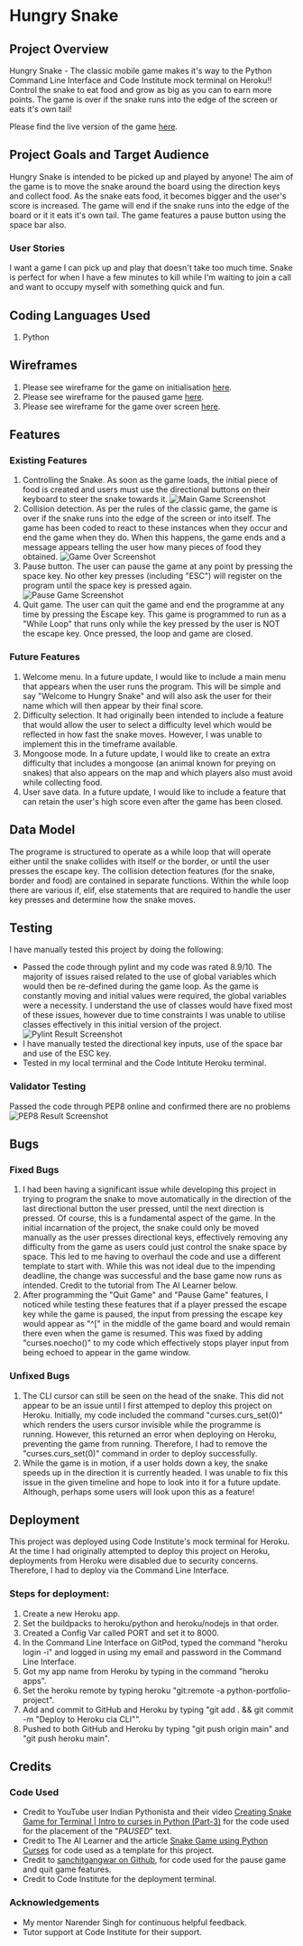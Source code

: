 # Hungry Snake

## Project Overview

Hungry Snake - The classic mobile game makes it's way to the Python Command Line Interface and Code Institute mock terminal on Heroku!! Control the snake to eat food and grow as big as you can to earn more points. The game is over if the snake runs into the edge of the screen or eats it's own tail!

Please find the live version of the game [here](https://python-portfolio-project.herokuapp.com/).

## Project Goals and Target Audience

Hungry Snake is intended to be picked up and played by anyone! The aim of the game is to move the snake around the board using the direction keys and collect food. As the snake eats food, it becomes bigger and the user's score is increased. The game will end if the snake runs into the edge of the board or it it eats it's own tail. The game features a pause button using the space bar also.

### User Stories

I want a game I can pick up and play that doesn't take too much time. Snake is perfect for when I have a few minutes to kill while I'm waiting to join a call and want to occupy myself with something quick and fun. 

## Coding Languages Used

1. Python

## Wireframes

1. Please see wireframe for the game on initialisation [here](assets/wireframes/main-game.png).
2. Please see wireframe for the paused game [here](assets/wireframes/pause-game.png).
3. Please see wireframe for the game over screen [here](assets/wireframes/game-over.png).

## Features

### Existing Features

1. Controlling the Snake. As soon as the game loads, the initial piece of food is created and users must use the directional buttons on their keyboard to steer the snake towards it.
![Main Game Screenshot](assets/screenshots/main-game.png)
2. Collision detection. As per the rules of the classic game, the game is over if the snake runs into the edge of the screen or into itself. The game has been coded to react to these instances when they occur and end the game when they do. When this happens, the game ends and a message appears telling the user how many pieces of food they obtained.
![Game Over Screenshot](assets/screenshots/game-over.png)
3. Pause button. The user can pause the game at any point by pressing the space key. No other key presses (including "ESC") will register on the program until the space key is pressed again.
![Pause Game Screenshot](assets/screenshots/pause-game.png)
4. Quit game. The user can quit the game and end the programme at any time by pressing the Escape key. This game is programmed to run as a "While Loop" that runs only while the key pressed by the user is NOT the escape key. Once pressed, the loop and game are closed.

### Future Features

1. Welcome menu. In a future update, I would like to include a main menu that appears when the user runs the program. This will be simple and say "Welcome to Hungry Snake" and will also ask the user for their name which will then appear by their final score.
2. Difficulty selection. It had originally been intended to include a feature that would allow the user to select a difficulty level which would be reflected in how fast the snake moves. However, I was unable to implement this in the timeframe available.
3. Mongoose mode. In a future update, I would like to create an extra difficulty that includes a mongoose (an animal known for preying on snakes) that also appears on the map and which players also must avoid while collecting food.
4. User save data. In a future update, I would like to include a feature that can retain the user's high score even after the game has been closed.

## Data Model

The programe is structured to operate as a while loop that will operate either until the snake collides with itself or the border, or until the user presses the escape key. The collision detection features (for the snake, border and food) are contained in separate functions. Within the while loop there are various if, elif, else statements that are required to handle the user key presses and determine how the snake moves.

## Testing

I have manually tested this project by doing the following:

- Passed the code through pylint and my code was rated 8.9/10. The majority of issues raised related to the use of global variables which would then be re-defined during the game loop. As the game is constantly moving and initial values were required, the global variables were a necessity. I understand the use of classes would have fixed most of these issues, however due to time constraints I was unable to utilise classes effectively in this initial version of the project.
![Pylint Result Screenshot](assets/testing-screenshots/pylint-result.png)
- I have manually tested the directional key inputs, use of the space bar and use of the ESC key.
- Tested in my local terminal and the Code Intitute Heroku terminal.

### Validator Testing

Passed the code through PEP8 online and confirmed there are no problems
![PEP8 Result Screenshot](assets/testing-screenshots/pep8-result.png)


## Bugs

### Fixed Bugs

1. I had been having a significant issue while developing this project in trying to program the snake to move automatically in the direction of the last directional button the user pressed, until the next direction is pressed. Of course, this is a fundamental aspect of the game. In the initial incarnation of the project, the snake could only be moved manually as the user presses directional keys, effectively removing any difficulty from the game as users could just control the snake space by space. This led to me having to overhaul the code and use a different template to start with. While this was not ideal due to the impending deadline, the change was successful and the base game now runs as intended. Credit to the tutorial from The AI Learner below.
2. After programming the "Quit Game" and "Pause Game" features, I noticed while testing these features that if a player pressed the escape key while the game is paused, the input from pressing the escape key would appear as "^[" in the middle of the game board and would remain there even when the game is resumed. This was fixed by adding "curses.noecho()" to my code which effectively stops player input from being echoed to appear in the game window.

### Unfixed Bugs

1. The CLI cursor can still be seen on the head of the snake. This did not appear to be an issue until I first attemped to deploy this project on Heroku. Initially, my code included the command "curses.curs_set(0)" which renders the users cursor invisible while the programme is running. However, this returned an error when deploying on Heroku, preventing the game from running. Therefore, I had to remove the "curses.curs_set(0)" command in order to deploy successfully.
2. While the game is in motion, if a user holds down a key, the snake speeds up in the direction it is currently headed. I was unable to fix this issue in the given timeline and hope to look into it for a future update. Although, perhaps some users will look upon this as a feature!

## Deployment

This project was deployed using Code Institute's mock terminal for Heroku. At the time I had originally attempted to deploy this project on Heroku, deployments from Heroku were disabled due to security concerns. Therefore, I had to deploy via the Command Line Interface.

### Steps for deployment:

1. Create a new Heroku app.
2. Set the buildpacks to heroku/python and heroku/nodejs in that order.
3. Created a Config Var called PORT and set it to 8000.
4. In the Command Line Interface on GitPod, typed the command "heroku login -i" and logged in using my email and password in the Command Line Interface.
5. Got my app name from Heroku by typing in the command "heroku apps".
6. Set the heroku remote by typing heroku "git:remote -a python-portfolio-project".
7. Add and commit to GitHub and Heroku by typing "git add . && git commit -m "Deploy to Heroku cia CLI"".
8. Pushed to both GitHub and Heroku by typing "git push origin main" and "git push heroku main".

## Credits

### Code Used
- Credit to YouTube user Indian Pythonista and their video [Creating Snake Game for Terminal | Intro to curses in Python (Part-3)](https://www.youtube.com/watch?v=BvbqI6eDh0c&list=WL&index=4) for the code used for the placement of the "*PAUSED*" text.
- Credit to The AI Learner and the article [Snake Game using Python Curses](https://theailearner.com/2019/03/10/snake-game-using-python-curses/) for code used as a template for this project.
- Credit to [sanchitgangwar on Github](https://gist.github.com/sanchitgangwar/2158084), for code used for the pause game and quit game features. 
- Credit to Code Institute for the deployment terminal.

### Acknowledgements
- My mentor Narender Singh for continuous helpful feedback.
- Tutor support at Code Institute for their support.